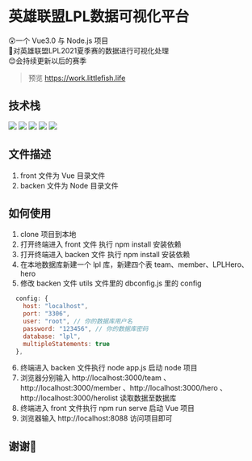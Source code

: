 # 英雄联盟LPL数据可视化平台
😲一个 Vue3.0 与 Node.js 项目</br>
🎈对英雄联盟LPL2021夏季赛的数据进行可视化处理</br>
😊会持续更新以后的赛季</br>

> 预览 https://work.littlefish.life

## 技术栈
![](https://img.shields.io/badge/Node.js-v14.16.0-afdfe4)
![](https://img.shields.io/badge/@vue/cli-v4.5.12-blueviolet)
![](https://img.shields.io/badge/Apache%20ECharts-v5.1.2-ed1941)
![](https://img.shields.io/badge/Express-v4.16.1-293047)
![](https://img.shields.io/badge/MySQL-v5.7.30-afdfe4)

## 文件描述
1. front 文件为 Vue 目录文件
2. backen 文件为 Node 目录文件

## 如何使用
1. clone 项目到本地
2. 打开终端进入 front 文件 执行 npm install 安装依赖
3. 打开终端进入 backen 文件 执行 npm install 安装依赖
4. 在本地数据库新建一个 lpl 库，新建四个表 team、member、LPLHero、hero
5. 修改 backen 文件 utils 文件里的 dbconfig.js 里的 config

```javascript
  config: {
    host: "localhost",
    port: "3306",
    user: "root", // 你的数据库用户名
    password: "123456", // 你的数据库密码
    database: "lpl",
    multipleStatements: true
  },
```
6. 终端进入 backen 文件执行 node app.js 启动 node 项目
7. 浏览器分别输入 http://localhost:3000/team 、http://localhost:3000/member 、http://localhost:3000/hero 、http://localhost:3000/herolist 读取数据至数据库
8. 终端进入 front 文件执行 npm run serve 启动 Vue 项目
9. 浏览器输入 http://localhost:8088 访问项目即可

## 谢谢🙏
